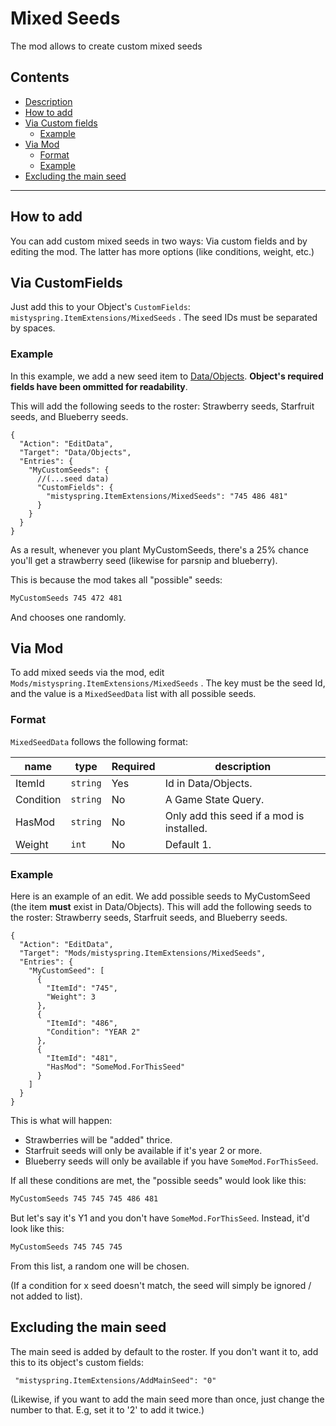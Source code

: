 # Mixed Seeds

The mod allows to create custom mixed seeds

## Contents

* [Description](#description)
* [How to add](#how-to-add)
* [Via Custom fields](#via-customfields)
  * [Example](#example)
* [Via Mod](#via-mod)
  * [Format](#format)
  * [Example](#example-1)
* [Excluding the main seed](#excluding-the-main-seed)

---

## How to add

You can add custom mixed seeds in two ways: Via custom fields and by editing the mod. The latter has more options (like conditions, weight, etc.)

## Via CustomFields

Just add this to your Object's `CustomFields`:  `mistyspring.ItemExtensions/MixedSeeds` . The seed IDs must be separated by spaces.

### Example

In this example, we add a new seed item to [Data/Objects](https://stardewvalleywiki.com/Modding:Migrate_to_Stardew_Valley_1.6#Define_a_custom_item). **Object's required fields have been ommitted for readability**.

This will add the following seeds to the roster: Strawberry seeds, Starfruit seeds, and Blueberry seeds.

```jsonc
{
  "Action": "EditData",
  "Target": "Data/Objects",
  "Entries": {
    "MyCustomSeeds": {
      //(...seed data)
      "CustomFields": {
        "mistyspring.ItemExtensions/MixedSeeds": "745 486 481"
      }
    }
  }
}
```

As a result, whenever you plant MyCustomSeeds, there's a 25% chance you'll get a strawberry seed (likewise for parsnip and blueberry).

This is because the mod takes all "possible" seeds:
```txt
MyCustomSeeds 745 472 481
```
And chooses one randomly.

## Via Mod

To add mixed seeds via the mod, edit `Mods/mistyspring.ItemExtensions/MixedSeeds` . The key must be the seed Id, and the value is a `MixedSeedData` list with all possible seeds.

### Format

`MixedSeedData` follows the following format:

| name      | type              | Required | description                                        |
|-----------|-------------------|----------|----------------------------------------------------|
| ItemId    | `string`          | Yes      | Id in Data/Objects.                                |
| Condition | `string`          | No       | A Game State Query.                                |
| HasMod    | `string`          | No       | Only add this seed if a mod is installed.          |
| Weight    | `int`             | No       | Default 1.                                         |

### Example

Here is an example of an edit. We add possible seeds to MyCustomSeed (the item **must** exist in Data/Objects).
This will add the following seeds to the roster: Strawberry seeds, Starfruit seeds, and Blueberry seeds.

```jsonc
{
  "Action": "EditData",
  "Target": "Mods/mistyspring.ItemExtensions/MixedSeeds",
  "Entries": {
    "MyCustomSeed": [
      {
        "ItemId": "745",
        "Weight": 3
      },
      {
        "ItemId": "486",
        "Condition": "YEAR 2"
      },
      {
        "ItemId": "481",
        "HasMod": "SomeMod.ForThisSeed"
      }
    ]
  }
}
```

This is what will happen:

- Strawberries will be "added" thrice.
- Starfruit seeds will only be available if it's year 2 or more.
- Blueberry seeds will only be available if you have `SomeMod.ForThisSeed`.

If all these conditions are met, the "possible seeds" would look like this:

```txt
MyCustomSeeds 745 745 745 486 481
```

But let's say it's Y1 and you don't have `SomeMod.ForThisSeed`. Instead, it'd look like this:

```txt
MyCustomSeeds 745 745 745
```

From this list, a random one will be chosen.

(If a condition for x seed doesn't match, the seed will simply be ignored / not added to list).

## Excluding the main seed

The main seed is added by default to the roster. If you don't want it to, add this to its object's custom fields:

```
 "mistyspring.ItemExtensions/AddMainSeed": "0"
```

(Likewise, if you want to add the main seed more than once, just change the number to that. E.g, set it to '2' to add it twice.)